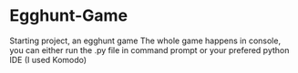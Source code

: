 # Egghunt-Game
Starting project, an egghunt game
The whole game happens in console, you can either run the .py file in command prompt or your prefered python IDE (I used Komodo)
